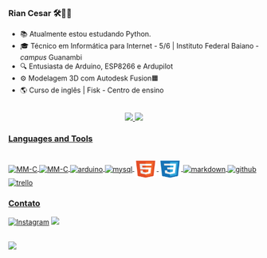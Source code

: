 ### Rian Cesar 🛠️👨‍💻

- 📚 Atualmente estou estudando Python.
- 🎓 Técnico em Informática para Internet - 5/6 | Instituto Federal Baiano - *campus* Guanambi
- 🔍 Entusiasta de Arduino, ESP8266 e Ardupilot
- ⚙️ Modelagem 3D com Autodesk Fusion🟧
- 🌎 Curso de inglês | Fisk - Centro de ensino

<br>
<div align="center">
  <a href="https://github.com/riancesaros">
  <img height="180em" src="https://github-readme-stats.vercel.app/api?username=riancesaros&show_icons=true"/>
  <img height="180em" src="https://github-readme-stats.vercel.app/api/top-langs/?username=riancesaros&layout=compact"/>
 </div>

 ### Languages and Tools 
<div style="display: inline_block"><br>
            
   <img align="center" alt="MM-C" height="55" width="60" src="https://cdn.jsdelivr.net/gh/devicons/devicon@latest/icons/php/php-original.svg" />       
  <img align="center" alt="MM-C" height="40" width="48" img src="https://cdn.jsdelivr.net/gh/devicons/devicon@latest/icons/c/c-original.svg" />
  <img align="center" alt="arduino" width="45" height="58" src="https://cdn.jsdelivr.net/gh/devicons/devicon@latest/icons/arduino/arduino-original-wordmark.svg" /> 
  <img align="center" alt="mysql" width="50" height="45" src="https://cdn.jsdelivr.net/gh/devicons/devicon@latest/icons/mysql/mysql-original.svg" />   
  <img align="center" alt="MM-HTML" height="35" width="45" src="https://raw.githubusercontent.com/devicons/devicon/master/icons/html5/html5-original.svg">
  <img align="center" alt="MM-CSS" height="35" width="45" src="https://raw.githubusercontent.com/devicons/devicon/master/icons/css3/css3-original.svg">
  <img align="center" alt="markdown" width="48" height="50" src="https://cdn.jsdelivr.net/gh/devicons/devicon@latest/icons/markdown/markdown-original.svg" /> 
  <img align="center" alt="github" width="45" height="55" src="https://cdn.jsdelivr.net/gh/devicons/devicon@latest/icons/github/github-original-wordmark.svg" />
  <img align="center" alt="trello" width="40" height="50" src="https://cdn.jsdelivr.net/gh/devicons/devicon@latest/icons/trello/trello-plain.svg" />
  <!-- https://devicon.dev  -->         

</div>
  
 ### Contato
 
<div> 

 [![Instagram](https://img.shields.io/badge/Instagram-E4405F?style=for-the-badge&logo=instagram&logoColor=white)](https://instagram.com/riancesaros?igshid=YTQwZjQ0NmI0OA==)  <a href = "Rian:riancesar.souza@gmail.com"><img src="https://img.shields.io/badge/-Gmail-%23333?style=for-the-badge&logo=gmail&logoColor=white" target="_blank"></a>

</div>
<br>
 <img src="https://capsule-render.vercel.app/api?type=waving&height=150&color=008080&fontAlignY=73&reversal=true&section=footer" >
